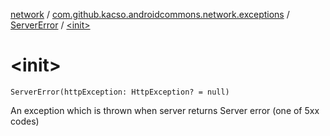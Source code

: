 [network](../../index.md) / [com.github.kacso.androidcommons.network.exceptions](../index.md) / [ServerError](index.md) / [&lt;init&gt;](./-init-.md)

# &lt;init&gt;

`ServerError(httpException: HttpException? = null)`

An exception which is thrown when server returns Server error (one of 5xx codes)

